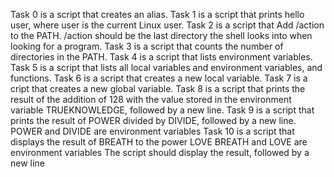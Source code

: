 Task 0 is a script that creates an alias.
Task 1 is a  script that prints hello user, where user is the current Linux user.
Task 2 is a script that Add /action to the PATH. /action should be the last directory the shell looks into when looking for a program.
Task 3 is a script that counts the number of directories in the PATH.
Task 4 is a script that lists environment variables.
Task 5 is a  script that lists all local variables and environment variables, and functions.
Task 6 is a script that creates a new local variable.
Task 7 is a cript that creates a new global variable.
Task 8 is a script that prints the result of the addition of 128 with the value stored in the environment variable TRUEKNOWLEDGE, followed by a new line.
Task 9 is a  script that prints the result of POWER divided by DIVIDE, followed by a new line.
POWER and DIVIDE are environment variables
Task 10 is a  script that displays the result of BREATH to the power LOVE
BREATH and LOVE are environment variables
The script should display the result, followed by a new line
